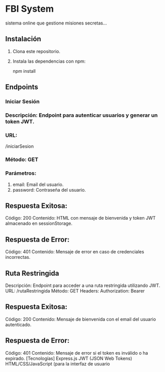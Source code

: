 # FBI System

sistema online que gestione misiones secretas...


## Instalación

1. Clona este repositorio.
2. Instala las dependencias con npm:

   npm install
   
## Endpoints

### Iniciar Sesión
### Descripción: Endpoint para autenticar usuarios y generar un token JWT.
### URL: 
/iniciarSesion
### Método: GET
### Parámetros:
1. email: Email del usuario.
2. password: Contraseña del usuario.


## Respuesta Exitosa:
Código: 200
Contenido: HTML con mensaje de bienvenida y token JWT almacenado en sessionStorage.
## Respuesta de Error:
Código: 401
Contenido: Mensaje de error en caso de credenciales incorrectas.
## Ruta Restringida
Descripción: Endpoint para acceder a una ruta restringida utilizando JWT.
URL: /rutaRestringida
Método: GET
Headers:
Authorization: Bearer <token>
## Respuesta Exitosa:
Código: 200
Contenido: Mensaje de bienvenida con el email del usuario autenticado.
## Respuesta de Error:
Código: 401
Contenido: Mensaje de error si el token es inválido o ha expirado.
[Tecnologías]
Express.js
JWT (JSON Web Tokens)
HTML/CSS/JavaScript (para la interfaz de usuario